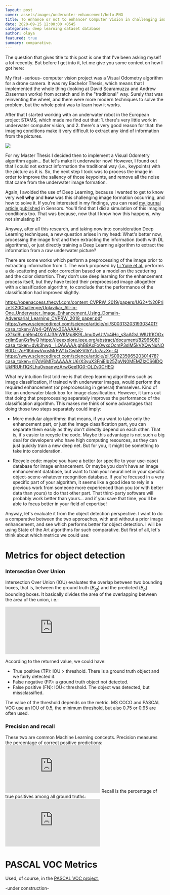 ```yaml
---
layout: post
cover: assets/images/underwater-enhancement/helo.PNG
title: To enhance or not to enhance? Computer Vision in challenging imaging conditions
date: 2020-09-15 12:00:00 +0545
categories: deep learning dataset database
author: olaya
featured: true
summary: comparative.
---
```


The question that gives title to this post is one that I've been asking myself a lot recently.
But before I get into it, let me give you some context on how I got here:

My first -serious- computer vision project was a Visual Odometry algorithm for a drone camera.
It was my Bachelor Thesis, which means that I implemented the whole thing (looking at David Scaramuzza and Andrew Zisserman works) from scratch and in the "traditional" way. Surely that was reinventing the wheel, and there were more modern techniques to solve the problem, but the whole point was to learn how it works.

After that I started working with an underwater robot in the European project STAMS, which made me find out that: 1. there's very little work in underwater computer vision, and 2. there's a very good reason for that: the imaging conditions make it very difficult to extract any kind of information from the pictures.

![](https://media1.tenor.com/images/bba8fcb26bf3ff32fd1125c175b8268d/tenor.gif)

For my Master Thesis I decided then to implement a Visual Odometry algorithm again... But let's make it underwater now!
However, I found out that I could not extract information the traditional way (i.e., keypoints) with the picture as it is. So, the next step I took was to process the image in order to improve the saliency of those keypoints, and remove all the noise that came from the underwater image formation.

Again, I avoided the use of Deep Learning, because I wanted to get to know very well **why** and **how** was this challenging image formation occurring, and how to solve it. If you're interested in my findings, you can read [my journal article published](https://doi.org/10.3390/s19245497) in Sensors. You'll find that I did a simulation of this imaging conditions too. That was because, now that I know how this happens, why not simulating it?



Anyway, after all this research, and taking now into consideration Deep Learning techniques, a new question arises in my head: What's better now, processing the image first and then extracting the information (both with DL algorithms), or just directly training a Deep Learning algorithm to extract the information from a raw underwater picture?

There are some works which perform a preprocessing of the image prior to extracting information from it.
The work proposed by [Li Yujie et al.](https://doi.org/10.1016/j.compeleceng.2016.08.008) performs a de-scattering and color correction based on a model on the scattering and the color distortion. They don't use deep learning for the enhancement process itself, but they have tested their preprocessed image altogether with a classification algorithm, to conclude that the performance of the classification had improved slightly.

https://openaccess.thecvf.com/content_CVPRW_2019/papers/UG2+%20Prize%20Challenge/Uplavikar_All-in-One_Underwater_Image_Enhancement_Using_Domain-Adversarial_Learning_CVPRW_2019_paper.pdf
https://www.sciencedirect.com/science/article/pii/S0031320319303401?casa_token=Wp4-QfWwk3EAAAAA:-xX1kd9LphRm4tXn1JJ3AiWKMp8K9LJmuXwUtVc4iHc_sSaAGsLWlU1fKOGxcrjImSunGsfiwQ
https://ieeexplore.ieee.org/abstract/document/8296508?casa_token=dvk3hwg__LQAAAAA:ghB8AxFo0wxdOcmP3sIM5kVXQwNuNOB0Dz-7oF1KdnwVxqsMrFW1txGwbK-Vl5Yzfc7azXg-iQ
https://www.sciencedirect.com/science/article/pii/S0923596520301478?casa_token=rlj7oV6Ml7cAAAAA:U6rX3yuX3FniElb25ZpVN0MEMZIzCS6lDQUkPRUhf1QKLhu0vpaqwzArwGeel1G0-OLZv0CHEQ

What my intuition first told me is that deep learning algorithms such as image classification, if trained with underwater images, would perform the required enhancement (or preprocessing in general) themselves. Kind of like an underwater black box for image classification.
However, it turns out that doing that preprocessing separately improves the performance of the classification algorithm. This makes me think of some advantages that doing those two steps separately could imply:

  - More modular algorithms: that means, if you want to take only the enhancement part, or just the image classification part, you can separate them easily as they don't directly depend on each other. That is, it's easier to recycle the code. Maybe this advantage is not such a big deal for developers who have high computing resources, as they can just quickly train a new deep net. But for you, it might be something to take into consideration.

  - Recycle code: maybe you have a better (or specific to your use-case) database for image enhancement. Or maybe you don't have an image enhancement database, but want to train your neural net in your specific object-scene-whatever recognition database. If you're focused in a very specific part of your algorithm, it seems like a good idea to rely in a previous work from someone more experienced than you (or with better data than yours) to do that other part. That third-party software will probably work better than yours... and if you save that time, you'll be able to focus better in your field of expertise!

Anyway, let's evaluate it from the object detection perspective. I want to do a comparative between the two approaches, with and without a prior image enhancement, and see which performs better for object detection. I will be using State of the Art algorithms for such comparative.
But first of all, let's think about which metrics we could use:

# Metrics for object detection

### Intersection Over Union
Intersection Over Union (IOU) evaluates the overlap between two bounding boxes, that is, between the ground truth ($B_{gt}$) and the predicted ($B_{p}$) bounding boxes.
It basically divides the area of the overlapping between the area of the union, i.e.:

![IOU](http://www.sciweavers.org/tex2img.php?eq=IOU%20%3D%20%5Cfrac%7Barea%28B_%7Bgt%7D%20%5Cbigcap%20B_%7Bp%7D%29%7D%7Barea%28B_%7Bgt%7D%20%5Cbigcup%20B_%7Bp%7D%29%7D%20&bc=Transparent&fc=Black&im=jpg&fs=12&ff=arev&edit=0)

According to the returned value, we could have:

- True positive  (TP): IOU > threshold. There is a ground truth object and we fairly detected it.
- False negative (FP): a ground truth object not detected.
- False positive (FN): IOU< threshold. The object was detected, but missclassified.

The value of the threshold depends on the metric. MS COCO and PASCAL VOC use an IOU of 0.5, the minimum threshold, but also 0.75 or 0.95 are often used.

### Precision and recall
These two are common Machine Learning concepts.
Precision measures the percentage of correct positive predictions:
![precision](http://www.sciweavers.org/tex2img.php?eq=Precision%20%3D%20%5Cfrac%7BTP%7D%7BTP%2BFP%7D&bc=Transparent&fc=Black&im=jpg&fs=12&ff=arev&edit=0)
Recall is the percentage of  true positives among all ground truths:
![recall](http://www.sciweavers.org/tex2img.php?eq=Precision%20%3D%20%5Cfrac%7BTP%7D%7BTP%2BFN%7D&bc=Transparent&fc=Black&im=png&fs=12&ff=arev&edit=0)


# PASCAL VOC Metrics

Used, of course, in the [PASCAL VOC project](http://host.robots.ox.ac.uk:8080/pascal/VOC/index.html),



-under construction-
